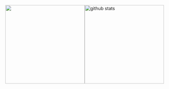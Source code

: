 <p style="display: flex"> 
  <img height="250px" src="https://github-readme-stats.vercel.app/api/top-langs/?username=OotaShikou&show_icons=true&theme=onedark" />
  <img height="250px" alt="github stats" src="https://github-readme-stats.vercel.app/api?username=OotaShikou&theme=onedark&show_icons=ture" />
</p>
